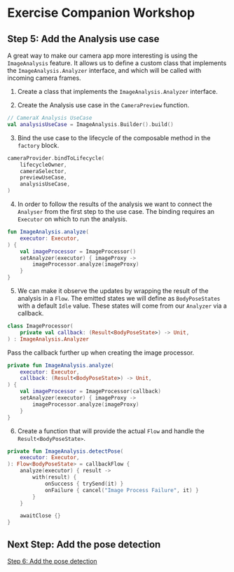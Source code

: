 # Exercise Companion Workshop

## Step 5: Add the Analysis use case

A great way to make our camera app more interesting is using the `ImageAnalysis` feature. It allows
us to define a custom class that implements the `ImageAnalysis.Analyzer` interface, and which will
be called with incoming camera frames.

1. Create a class that implements the `ImageAnalysis.Analyzer` interface.

2. Create the Analysis use case in the `CameraPreview` function.

```kotlin
// CameraX Analysis UseCase
val analysisUseCase = ImageAnalysis.Builder().build()
```

3. Bind the use case to the lifecycle of the composable method in the `factory` block.

```kotlin
cameraProvider.bindToLifecycle(
    lifecycleOwner,
    cameraSelector,
    previewUseCase,
    analysisUseCase,
)
```

4. In order to follow the results of the analysis we want to connect the `Analyser` from the first 
   step to the use case. The binding requires an `Executor` on which to run the analysis. 

```kotlin
fun ImageAnalysis.analyze(
    executor: Executor,
) {
    val imageProcessor = ImageProcessor()
    setAnalyzer(executor) { imageProxy ->
        imageProcessor.analyze(imageProxy)
    }
}
```

5. We can make it observe the updates by wrapping the result of the analysis in a `Flow`. The 
   emitted states we will define as `BodyPoseStates` with a default `Idle` value. These states 
   will come from our `Analyzer` via a callback.

```kotlin
class ImageProcessor(
    private val callback: (Result<BodyPoseState>) -> Unit,
) : ImageAnalysis.Analyzer
```

Pass the callback further up when creating the image processor.

```kotlin
private fun ImageAnalysis.analyze(
    executor: Executor,
    callback: (Result<BodyPoseState>) -> Unit,
) {
    val imageProcessor = ImageProcessor(callback)
    setAnalyzer(executor) { imageProxy ->
        imageProcessor.analyze(imageProxy)
    }
}
```

6. Create a function that will provide the actual `Flow` and handle the `Result<BodyPoseState>`.

```kotlin
private fun ImageAnalysis.detectPose(
    executor: Executor,
): Flow<BodyPoseState> = callbackFlow {
    analyze(executor) { result ->
        with(result) {
            onSuccess { trySend(it) }
            onFailure { cancel("Image Process Failure", it) }
        }
    }

    awaitClose {}
}
```

## Next Step: Add the pose detection

[Step 6: Add the pose detection](../../tree/step_06)
